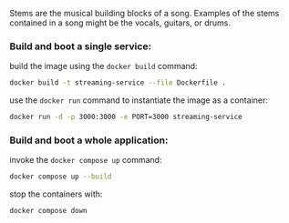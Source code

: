 Stems are the musical building blocks of a song. Examples of the stems contained in a song might be the vocals, guitars, or drums.

### Build and boot a single service:

build the image using the `docker build` command:

```sh
docker build -t streaming-service --file Dockerfile .
```

use the `docker run` command to instantiate the image as a container:

```sh
docker run -d -p 3000:3000 -e PORT=3000 streaming-service
```

### Build and boot a whole application:

invoke the `docker compose up` command:

```sh
docker compose up --build
```

stop the containers with:

```sh
docker compose down
```
